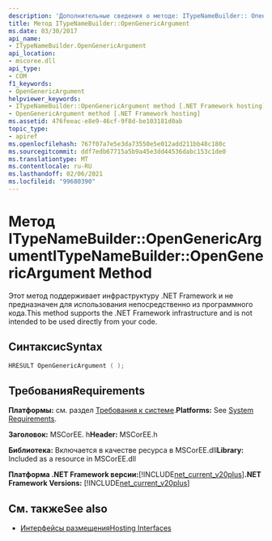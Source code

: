 ```yaml
---
description: 'Дополнительные сведения о методе: ITypeNameBuilder:: Опенженерикаргумент'
title: Метод ITypeNameBuilder::OpenGenericArgument
ms.date: 03/30/2017
api_name:
- ITypeNameBuilder.OpenGenericArgument
api_location:
- mscoree.dll
api_type:
- COM
f1_keywords:
- OpenGenericArgument
helpviewer_keywords:
- ITypeNameBuilder::OpenGenericArgument method [.NET Framework hosting]
- OpenGenericArgument method [.NET Framework hosting]
ms.assetid: 476feeac-e8e9-46cf-9f8d-be103181d0ab
topic_type:
- apiref
ms.openlocfilehash: 767f07a7e5e3da73550e5e012add211bb48c180c
ms.sourcegitcommit: ddf7edb67715a5b9a45e3dd44536dabc153c1de0
ms.translationtype: MT
ms.contentlocale: ru-RU
ms.lasthandoff: 02/06/2021
ms.locfileid: "99680390"
---
```

# <a name="itypenamebuilderopengenericargument-method"></a><span data-ttu-id="60fa9-103">Метод ITypeNameBuilder::OpenGenericArgument</span><span class="sxs-lookup"><span data-stu-id="60fa9-103">ITypeNameBuilder::OpenGenericArgument Method</span></span>

<span data-ttu-id="60fa9-104">Этот метод поддерживает инфраструктуру .NET Framework и не предназначен для использования непосредственно из программного кода.</span><span class="sxs-lookup"><span data-stu-id="60fa9-104">This method supports the .NET Framework infrastructure and is not intended to be used directly from your code.</span></span>  
  
## <a name="syntax"></a><span data-ttu-id="60fa9-105">Синтаксис</span><span class="sxs-lookup"><span data-stu-id="60fa9-105">Syntax</span></span>  
  
```cpp  
HRESULT OpenGenericArgument ( );  
```  
  
## <a name="requirements"></a><span data-ttu-id="60fa9-106">Требования</span><span class="sxs-lookup"><span data-stu-id="60fa9-106">Requirements</span></span>  

 <span data-ttu-id="60fa9-107">**Платформы:** см. раздел [Требования к системе](../../get-started/system-requirements.md).</span><span class="sxs-lookup"><span data-stu-id="60fa9-107">**Platforms:** See [System Requirements](../../get-started/system-requirements.md).</span></span>  
  
 <span data-ttu-id="60fa9-108">**Заголовок:** MSCorEE. h</span><span class="sxs-lookup"><span data-stu-id="60fa9-108">**Header:** MSCorEE.h</span></span>  
  
 <span data-ttu-id="60fa9-109">**Библиотека:** Включается в качестве ресурса в MSCorEE.dll</span><span class="sxs-lookup"><span data-stu-id="60fa9-109">**Library:** Included as a resource in MSCorEE.dll</span></span>  
  
 <span data-ttu-id="60fa9-110">**Платформа .NET Framework версии:**[!INCLUDE[net_current_v20plus](../../../../includes/net-current-v20plus-md.md)]</span><span class="sxs-lookup"><span data-stu-id="60fa9-110">**.NET Framework Versions:** [!INCLUDE[net_current_v20plus](../../../../includes/net-current-v20plus-md.md)]</span></span>  
  
## <a name="see-also"></a><span data-ttu-id="60fa9-111">См. также</span><span class="sxs-lookup"><span data-stu-id="60fa9-111">See also</span></span>

- [<span data-ttu-id="60fa9-112">Интерфейсы размещения</span><span class="sxs-lookup"><span data-stu-id="60fa9-112">Hosting Interfaces</span></span>](hosting-interfaces.md)
